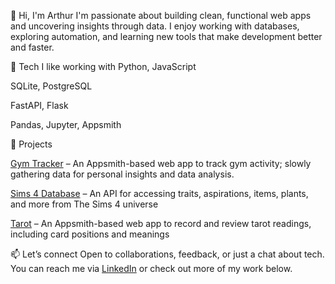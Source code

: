 👋 Hi, I'm Arthur
I'm passionate about building clean, functional web apps and uncovering insights through data.
I enjoy working with databases, exploring automation, and learning new tools that make development better and faster.

🔧 Tech I like working with
Python, JavaScript

SQLite, PostgreSQL

FastAPI, Flask

Pandas, Jupyter, Appsmith

🚀 Projects

[Gym Tracker](https://github.com/artmendesbr/GymLog/blob/main/README.md) – An Appsmith-based web app to track gym activity; slowly gathering data for personal insights and data analysis.

[Sims 4 Database](https://github.com/artmendesbr/public-sims4-api/blob/main/README.md) – An API for accessing traits, aspirations, items, plants, and more from The Sims 4 universe

[Tarot](https://github.com/artmendesbr/TarotApp) – An Appsmith-based web app to record and review tarot readings, including card positions and meanings

📫 Let’s connect
Open to collaborations, feedback, or just a chat about tech.
You can reach me via [LinkedIn](https://www.linkedin.com/in/arthur-mendes-sf/) or check out more of my work below.


<!---
artmendesbr/artmendesbr is a ✨ special ✨ repository because its `README.md` (this file) appears on your GitHub profile.
You can click the Preview link to take a look at your changes.
--->
